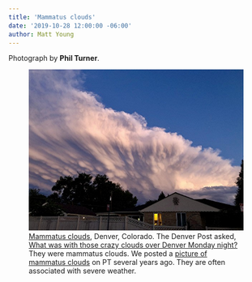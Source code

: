 ```yaml
---
title: 'Mammatus clouds'
date: '2019-10-28 12:00:00 -06:00'
author: Matt Young
---
```


Photograph by <strong>Phil Turner</strong>.
<figure>
<img src="/uploads/2019/IMG_0841_Phil_Clouds_600.jpg" alt="Mammatus clouds"/>
<figcaption><a href="https://en.wikipedia.org/wiki/Mammatus_cloud">Mammatus clouds</a>, Denver, Colorado. The Denver Post asked, <a href="https://www.denverpost.com/2019/08/12/crazy-clouds-over-denver-monday-night/">What was with those crazy clouds over Denver Monday night?</a> They were mammatus clouds. We posted a <a href="https://pandasthumb.org/archives/2012/08/mammatus-cloud.html">picture of mammatus clouds</a> on PT several years ago. They are often associated with severe weather.  
</figcaption>
</figure>
